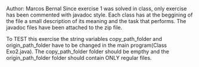 Author: Marcos Bernal
Since exercise 1 was solved in class, only exercise has been commented with javadoc style. Each class has at the beggining of the file a small description of its meaning and the task that performs. The javadoc files have been attached to the zip file. 

To TEST this exercise the string variables copy_path_folder and origin_path_folder have to be changed in the main program(Class Exo2.java). The copy_path_folder folder should be empthy and the origin_path_folder folder should contain ONLY regular files.

